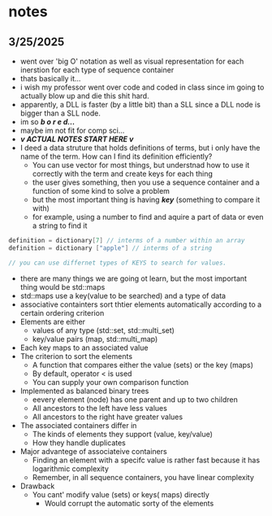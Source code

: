# notes
## 3/25/2025
* went over 'big O' notation as well as visual representation for each inerstion for each type of sequence container
* thats basically it...
* i wish my professor went over code and coded in class since im going to actually blow up and die this shit hard.
* apparently, a DLL is faster (by a little bit) than a SLL since a DLL node is bigger than a SLL node.
* im so ***b o r e d...***
* maybe im not fit for comp sci...
* ***v ACTUAL NOTES START HERE v***
* I deed a data struture that holds definitions of terms, but i only have the name of the term. How can I find its definition efficiently?
  * You can use vector for most things, but understnad how to use it correctly with the term and create keys for each thing
  * the user gives something, then you use a sequence container and a function of some kind to solve a problem
  * but the most important thing is having  ***key*** (something to compare it with)
  * for example, using a number to find and aquire a part of data or even a string to find it
```c++
definition = dictionary[7] // interms of a number within an array
definition = dictionary ["apple"] // interms of a string

// you can use differnet types of KEYS to search for values.
```
* there are many things we are going ot learn, but the most important thing would be std::maps
* std::maps use a key(value to be searched) and a type of data
* associative containters sort thtier elements automatically according to a certain ordering criterion
* Elements are either
  * values of any type (std::set, std::multi_set)
  * key/value pairs (map, std::multi_map)
* Each key maps to an associated value
* The criterion to sort the elements
  * A function that compares either the value (sets) or the key (maps)
  * By default, operator < is used
  * You can supply your own comparison function
* Implemented as balanced binary trees
  * eevery element (node) has one parent and up to two children
  * All ancestors to the left have less values
  * All ancestors to the right have greater values
* The associated containers differ in
  * The kinds of elements they support (value, key/value)
  * How they handle duplicates
* Major advantege of associateive containers
  * Finding an element with a specifc value is rather fast because it has logarithmic complexity
  * Remember, in all sequence containers, you have linear complexity
* Drawback
  * You cant' modify value (sets) or keys( maps) directly
    * Would corrupt the automatic sorty of the elements
  
